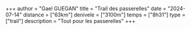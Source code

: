 +++
author = "Gael GUEGAN"
title = "Trail des passerelles"
date = "2024-07-14"
distance = ["63km"]
denivele = ["3100m"]
temps = ["8h31"]
type = ["trail"]
description = "Tout pour les passerelles"
+++